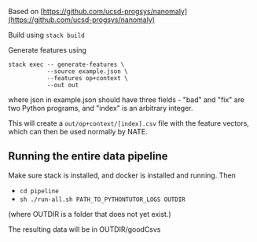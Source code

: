 Based on [https://github.com/ucsd-progsys/nanomaly](https://github.com/ucsd-progsys/nanomaly)

Build using `stack build`

Generate features using

```
stack exec -- generate-features \
           --source example.json \
           --features op+context \
           --out out
```

where json in example.json should have three fields - "bad" and "fix" are two Python programs, and "index" is an arbitrary integer.

This will create a `out/op+context/[index].csv` file with the feature vectors, which can then be used normally by NATE.


## Running the entire data pipeline

Make sure stack is installed, and docker is installed and running. Then
- `cd pipeline`
- `sh ./run-all.sh PATH_TO_PYTHONTUTOR_LOGS OUTDIR`

(where OUTDIR is a folder that does not yet exist.)

The resulting data will be in OUTDIR/goodCsvs